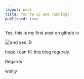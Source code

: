 ```yaml
---
layout: post
title: You're up and running!
published: true
---
```


Yes, this is my first post on github.io

![and yes :D](https://media.giphy.com/media/FlWgXEtj5aM5G/giphy.gif)

hope i can fill this blog reguraly.


Regards


wsnjy
